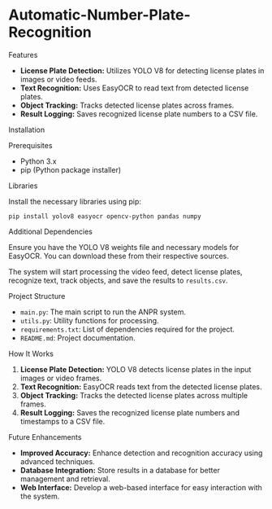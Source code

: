 # Automatic-Number-Plate-Recognition

Features

- **License Plate Detection:** Utilizes YOLO V8 for detecting license plates in images or video feeds.
- **Text Recognition:** Uses EasyOCR to read text from detected license plates.
- **Object Tracking:** Tracks detected license plates across frames.
- **Result Logging:** Saves recognized license plate numbers to a CSV file.

Installation

Prerequisites

- Python 3.x
- pip (Python package installer)

Libraries

Install the necessary libraries using pip:

```
pip install yolov8 easyocr opencv-python pandas numpy
```

Additional Dependencies

Ensure you have the YOLO V8 weights file and necessary models for EasyOCR. You can download these from their respective sources.

The system will start processing the video feed, detect license plates, recognize text, track objects, and save the results to `results.csv`.

Project Structure

- `main.py`: The main script to run the ANPR system.
- `utils.py`: Utility functions for processing.
- `requirements.txt`: List of dependencies required for the project.
- `README.md`: Project documentation.

 How It Works

1. **License Plate Detection:** YOLO V8 detects license plates in the input images or video frames.
2. **Text Recognition:** EasyOCR reads text from the detected license plates.
3. **Object Tracking:** Tracks the detected license plates across multiple frames.
4. **Result Logging:** Saves the recognized license plate numbers and timestamps to a CSV file.

Future Enhancements

- **Improved Accuracy:** Enhance detection and recognition accuracy using advanced techniques.
- **Database Integration:** Store results in a database for better management and retrieval.
- **Web Interface:** Develop a web-based interface for easy interaction with the system.
